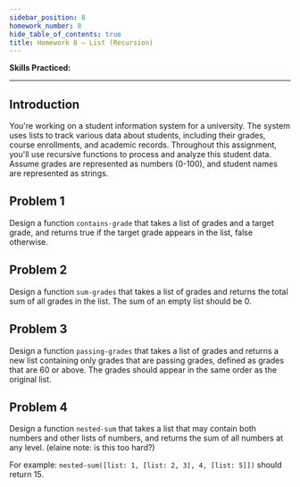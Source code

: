 ```yaml
---
sidebar_position: 8
homework_number: 8
hide_table_of_contents: true
title: Homework 8 — List (Recursion)
---
```




**Skills Practiced:**

---

## Introduction
You're working on a student information system for a university. The system uses lists to track various data about students, including their grades, course enrollments, and academic records. Throughout this assignment, you'll use recursive functions to process and analyze this student data.
Assume grades are represented as numbers (0-100), and student names are represented as strings.

## Problem 1
Design a function `contains-grade` that takes a list of grades and a target grade, and returns true if the target grade appears in the list, false otherwise.

## Problem 2
Design a function `sum-grades` that takes a list of grades and returns the total sum of all grades in the list. The sum of an empty list should be 0.

## Problem 3
Design a function `passing-grades` that takes a list of grades and returns a new list containing only grades that are passing grades, defined as grades that are 60 or above. The grades should appear in the same order as the original list.

## Problem 4
Design a function `nested-sum` that takes a list that may contain both numbers and other lists of numbers, and returns the sum of all numbers at any level. (elaine note: is this too hard?)

For example: `nested-sum([list: 1, [list: 2, 3], 4, [list: 5]])` should return 15.